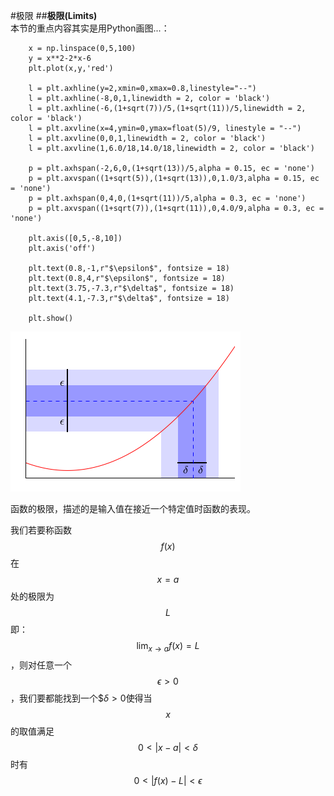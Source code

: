 #极限
##**极限(Limits)**  
本节的重点内容其实是用Python画图...：  
```
    x = np.linspace(0,5,100)
    y = x**2-2*x-6
    plt.plot(x,y,'red')
    
    l = plt.axhline(y=2,xmin=0,xmax=0.8,linestyle="--")
    l = plt.axhline(-8,0,1,linewidth = 2, color = 'black')
    l = plt.axhline(-6,(1+sqrt(7))/5,(1+sqrt(11))/5,linewidth = 2, color = 'black')
    l = plt.axvline(x=4,ymin=0,ymax=float(5)/9, linestyle = "--")
    l = plt.axvline(0,0,1,linewidth = 2, color = 'black')
    l = plt.axvline(1,6.0/18,14.0/18,linewidth = 2, color = 'black')
    
    p = plt.axhspan(-2,6,0,(1+sqrt(13))/5,alpha = 0.15, ec = 'none')
    p = plt.axvspan((1+sqrt(5)),(1+sqrt(13)),0,1.0/3,alpha = 0.15, ec = 'none')
    p = plt.axhspan(0,4,0,(1+sqrt(11))/5,alpha = 0.3, ec = 'none')
    p = plt.axvspan((1+sqrt(7)),(1+sqrt(11)),0,4.0/9,alpha = 0.3, ec = 'none')
    
    plt.axis([0,5,-8,10])
    plt.axis('off')
    
    plt.text(0.8,-1,r"$\epsilon$", fontsize = 18)
    plt.text(0.8,4,r"$\epsilon$", fontsize = 18)
    plt.text(3.75,-7.3,r"$\delta$", fontsize = 18)
    plt.text(4.1,-7.3,r"$\delta$", fontsize = 18)
    
    plt.show()
```

![05-01 limit](images/05-01limits.png)

函数的极限，描述的是输入值在接近一个特定值时函数的表现。

我们若要称函数$$f(x)$$在$$x=a$$处的极限为$$L$$即：$$\lim_{x\rightarrow a}f(x)=L$$，则对任意一个$$\epsilon > 0$$，我们要都能找到一个$$\delta >0$使得当$$x$$的取值满足$$0<|x-a|<\delta$$时有$$0<|f(x)-L|<\epsilon$$
